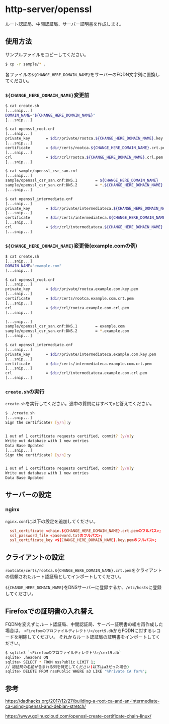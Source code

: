# http-server/openssl

ルート認証局、中間認証局、サーバー証明書を作成します。

## 使用方法

サンプルファイルをコピーしてください。

```bash
$ cp -r sample/* .
```

各ファイルの`${CHANGE_HERE_DOMAIN_NAME}`をサーバーのFQDN文字列に置換してください。

### `${CHANGE_HERE_DOMAIN_NAME}`変更前

```bash
$ cat create.sh
[...snip...]
DOMAIN_NAME="${CHANGE_HERE_DOMAIN_NAME}"
[...snip...]
```

```bash
$ cat openssl_root.cnf
[...snip...]
private_key       = $dir/private/rootca.${CHANGE_HERE_DOMAIN_NAME}.key.pem
[...snip...]
certificate       = $dir/certs/rootca.${CHANGE_HERE_DOMAIN_NAME}.crt.pem
[...snip...]
crl               = $dir/crl/rootca.${CHANGE_HERE_DOMAIN_NAME}.crl.pem
[...snip...]
```

```bash
$ cat sample/openssl_csr_san.cnf
[...snip...]
sample/openssl_csr_san.cnf:DNS.1        = ${CHANGE_HERE_DOMAIN_NAME}
sample/openssl_csr_san.cnf:DNS.2        = *.${CHANGE_HERE_DOMAIN_NAME}
[...snip...]
```

```bash
$ cat openssl_intermediate.cnf
[...snip...]
private_key       = $dir/private/intermediateca.${CHANGE_HERE_DOMAIN_NAME}.key.pem
[...snip...]
certificate       = $dir/certs/intermediateca.${CHANGE_HERE_DOMAIN_NAME}.crt.pem
[...snip...]
crl               = $dir/crl/intermediateca.${CHANGE_HERE_DOMAIN_NAME}.crl.pem
[...snip...]
```

### `${CHANGE_HERE_DOMAIN_NAME}`変更後(example.comの例)

```bash
$ cat create.sh
[...snip...]
DOMAIN_NAME="example.com"
[...snip...]
```

```bash
$ cat openssl_root.cnf
[...snip...]
private_key       = $dir/private/rootca.example.com.key.pem
[...snip...]
certificate       = $dir/certs/rootca.example.com.crt.pem
[...snip...]
crl               = $dir/crl/rootca.example.com.crl.pem
[...snip...]
```

```bash
[...snip...]
sample/openssl_csr_san.cnf:DNS.1        = example.com
sample/openssl_csr_san.cnf:DNS.2        = *.example.com
[...snip...]
```

```bash
$ cat openssl_intermediate.cnf
[...snip...]
private_key       = $dir/private/intermediateca.example.com.key.pem
[...snip...]
certificate       = $dir/certs/intermediateca.example.com.crt.pem
[...snip...]
crl               = $dir/crl/intermediateca.example.com.crl.pem
[...snip...]
```

### `create.sh`の実行

`create.sh`を実行してください。途中の質問にはすべて`y`と答えてください。

```bash
$ ./create.sh
[...snip...]
Sign the certificate? [y/n]:y


1 out of 1 certificate requests certified, commit? [y/n]y
Write out database with 1 new entries
Data Base Updated
[...snip...]
Sign the certificate? [y/n]:y


1 out of 1 certificate requests certified, commit? [y/n]y
Write out database with 1 new entries
Data Base Updated
```

## サーバーの設定

### nginx

`nginx.conf`に以下の設定を追加してください。

```conf
  ssl_certificate <chain.${CHANGE_HERE_DOMAIN_NAME}.crt.pemのフルパス>;
  ssl_password_file <password.txtのフルパス>;
  ssl_certificate_key <${CHANGE_HERE_DOMAIN_NAME}.key.pemのフルパス>;
```

## クライアントの設定

`rootcate/certs/rootca.${CHANGE_HERE_DOMAIN_NAME}.crt.pem`をクライアントの信頼されたルート認証局としてインポートしてください。

`${CHANGE_HERE_DOMAIN_MAME}`をDNSサーバーに登録するか、`/etc/hosts`に登録してください。

## Firefoxでの証明書の入れ替え

FQDNを変えずにルート認証局、中間認証局、サーバー証明書の組を再作成した場合は、
`<Firefoxのプロファイルディレクトリ>/cert9.db`からFQDNに対するレコードを削除してください。
それからルート認証局の証明書をインポートしてください。

```bash
$ sqlite3 `<Firefoxのプロファイルディレクトリ>/cert9.db`
sqlite> .headers ON
sqlite> SELECT * FROM nssPublic LIMIT 1;
// 認証局の名前が含まれる列を特定してください(以下はa3だった場合)
sqlite> DELETE FROM nssPublic WHERE a3 LIKE '%Private CA for%';
```

## 参考

<https://dadhacks.org/2017/12/27/building-a-root-ca-and-an-intermediate-ca-using-openssl-and-debian-stretch/>

<https://www.golinuxcloud.com/openssl-create-certificate-chain-linux/>

